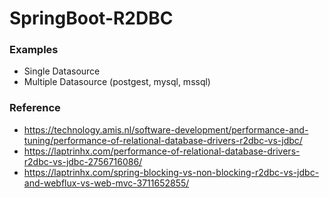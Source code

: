 # SpringBoot-R2DBC

### Examples

- Single Datasource
- Multiple Datasource (postgest, mysql, mssql)

### Reference

- https://technology.amis.nl/software-development/performance-and-tuning/performance-of-relational-database-drivers-r2dbc-vs-jdbc/
- https://laptrinhx.com/performance-of-relational-database-drivers-r2dbc-vs-jdbc-2756716086/
- https://laptrinhx.com/spring-blocking-vs-non-blocking-r2dbc-vs-jdbc-and-webflux-vs-web-mvc-3711652855/
